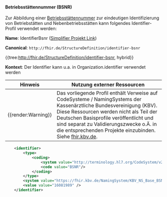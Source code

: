 #### Betriebsstättennummer (BSNR)

Zur Abbildung einer [Betriebsstättennummer](https://www.kbv.de/media/sp/Arztnummern_Richtlinie.pdf) zur eindeutigen Identifizierung von Betriebstätten und Nebenbetriebsstätten kann folgendes Identifier-Profil verwendet werden:

**Name**: IdentifierBsnr ([Simplifier Projekt Link](https://simplifier.net/resolve?canonical=http://fhir.de/StructureDefinition/identifier-bsnr&scope=de.basisprofil.r4@1.5.0))

**Canonical**: `http://fhir.de/StructureDefinition/identifier-bsnr`

{{tree:http://fhir.de/StructureDefinition/identifier-bsnr, hybrid}}

**Kontext**: Der Identifier kann u.a. in Organization.identifier verwendet werden

| Hinweis | Nutzung externer Ressourcen |
|---------|---------------------|
| {{render:Warning}} | Das vorliegende Profil enthält Verweise auf CodeSysteme / NamingSystems der Kassenärztliche Bundesvereinigung (KBV). Diese Ressourcen werden nicht als Teil der Deutschen Basisprofile veröffentlicht und sind separat zu Validierungszwecke o.Ä. in die entsprechenden Projekte einzubinden. Siehe [fhir.kbv.de](fhir.kbv.de).|

```xml
    <identifier>
        <type>
            <coding>
                <system value="http://terminology.hl7.org/CodeSystem/v2-0203"/>
                <code value="BSNR"/>
            </coding>
        </type>
        <system value="https://fhir.kbv.de/NamingSystem/KBV_NS_Base_BSNR">
        <value value="16081989" />
    </identifier>
```